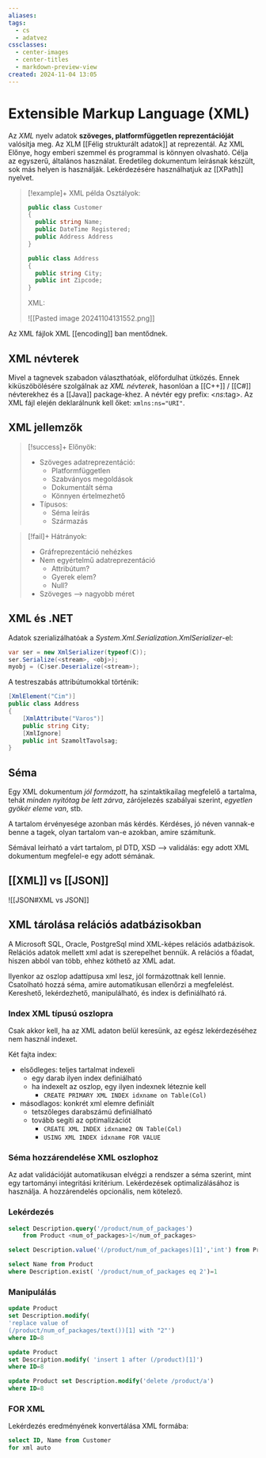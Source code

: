 ```yaml
---
aliases: 
tags:
  - cs
  - adatvez
cssclasses:
  - center-images
  - center-titles
  - markdown-preview-view
created: 2024-11-04 13:05
---
```


# Extensible Markup Language (XML)

Az *XML* nyelv adatok **szöveges, platformfüggetlen reprezentációját** valósítja meg. Az XLM [[Félig strukturált adatok]] at reprezentál. Az XML Előnye, hogy emberi szemmel és programmal is könnyen olvasható. Célja az egyszerű, általános használat. Eredetileg dokumentum leírásnak készült, sok más helyen is használják. Lekérdezésére használhatjuk az [[XPath]] nyelvet.
>[!example]+ XML példa
>Osztályok:
>
>```csharp
>public class Customer
>{
>	public string Name;
>	public DateTime Registered;
>	public Address Address
>}
>
>public class Address
>{
>	public string City;
>	public int Zipcode;
>}
>```
>XML:
>
> ![[Pasted image 20241104131552.png]]

Az XML fájlok XML [[encoding]] ban mentődnek.

## XML névterek

Mivel a tagnevek szabadon választhatóak, előfordulhat ütközés. Ennek kiküszöbölésére szolgálnak az *XML névterek*, hasonlóan a [[C++]] / [[C#]] névterekhez és a [[Java]] package-khez. A névtér egy prefix: <*ns*:tag>. Az XML fájl elején deklarálnunk kell őket: `xmlns:ns="URI"`.


## XML jellemzők

>[!success]+ Előnyök:
>- Szöveges adatreprezentáció:
>	- Platformfüggetlen
>	- Szabványos megoldások
>	- Dokumentált séma
>	- Könnyen értelmezhető
>- Típusos:
>	- Séma leírás
>	- Származás

>[!fail]+ Hátrányok:
>- Gráfreprezentáció nehézkes
>- Nem egyértelmű adatreprezentáció
>	- Attribútum?
>	- Gyerek elem?
>	- Null?
>- Szöveges --> nagyobb méret

## XML és .NET

Adatok szerializálhatóak a
*System.Xml.Serialization.XmlSerializer*-el:

```csharp
var ser = new XmlSerializer(typeof(C));
ser.Serialize(<stream>, <obj>);
myobj = (C)ser.Deserialize(<stream>);
```

A testreszabás attribútumokkal történik:

```csharp
[XmlElement("Cim")]
public class Address
{
	[XmlAttribute("Varos")]
	public string City;
	[XmlIgnore]
	public int SzamoltTavolsag;
}
```

## Séma

Egy XML dokumentum *jól formázott*, ha szintaktikailag megfelelő a tartalma, tehát *minden nyitótag be lett zárva*, zárójelezés szabályai szerint, *egyetlen gyökér eleme van*, stb.

A tartalom érvényesége azonban más kérdés. Kérdéses, jó néven vannak-e benne a tagek, olyan tartalom van-e azokban, amire számítunk.

Sémával leírható a várt tartalom, pl DTD, XSD --> validálás: egy adott XML dokumentum megfelel-e egy adott sémának.


## [[XML]] vs [[JSON]]

![[JSON#XML vs JSON]]

## XML tárolása relációs adatbázisokban

A Microsoft SQL, Oracle, PostgreSql mind XML-képes relációs adatbázisok. Relációs adatok mellett xml adat is szerepelhet bennük. A relációs a főadat, hiszen abból van több, ehhez köthető az XML adat.

Ilyenkor az oszlop adattípusa xml lesz, jól formázottnak kell lennie. Csatolható hozzá séma, amire automatikusan ellenőrzi a megfelelést. Kereshető, lekérdezhető, manipulálható, és index is definiálható rá.

### Index XML típusú oszlopra

Csak akkor kell, ha az XML adaton belül keresünk, az egész lekérdezéséhez nem használ indexet.

Két fajta index:
- elsődleges: teljes tartalmat indexeli
	- egy darab ilyen index definiálható
	- ha indexelt az oszlop, egy ilyen indexnek léteznie kell
		- `CREATE PRIMARY XML INDEX idxname on Table(Col)`
- másodlagos: konkrét xml elemre definiált
	- tetszőleges darabszámú definiálható
	- tovább segíti az optimalizációt
		- `CREATE XML INDEX idxname2 ON Table(Col)`
		- `USING XML INDEX idxname FOR VALUE`

### Séma hozzárendelése XML oszlophoz

Az adat validációját automatikusan elvégzi a rendszer a séma szerint, mint egy tartományi integritási kritérium. Lekérdezések optimalizálásához is használja. A hozzárendelés opcionális, nem kötelező.


### Lekérdezés

```sql
select Description.query('/product/num_of_packages')
	from Product <num_of_packages>1</num_of_packages>

select Description.value('(/product/num_of_packages)[1]','int') from Product 1)

select Name from Product
where Description.exist( '/product/num_of_packages eq 2')=1

```

### Manipulálás 

```sql
update Product
set Description.modify(
'replace value of
(/product/num_of_packages/text())[1] with "2"')
where ID=8

update Product
set Description.modify( 'insert 1 after (/product)[1]')
where ID=8

update Product set Description.modify('delete /product/a')
where ID=8
```

### FOR XML

Lekérdezés eredményének konvertálása XML formába:

```sql
select ID, Name from Customer
for xml auto
```

